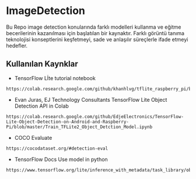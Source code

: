 # ImageDetection


Bu Repo image detection konularında farklı modelleri kullanma ve eğitme becerilerinin kazanılması için başlatılan bir kaynaktır. Farklı görüntü tanıma teknolojisi konseptlerini keşfetmeyi, sade ve anlaşılır süreçlerle ifade etmeyi hedefler.









## Kullanılan Kaynklar 
- TensorFlow Lİte tutorial notebook
```
https://colab.research.google.com/github/khanhlvg/tflite_raspberry_pi/blob/main/object_detection/Train_custom_model_tutorial.ipynb#scrollTo=35BJmtVpAP_n
```


- Evan Juras, EJ Technology Consultants TensorFlow Lite Object Detection API in Colab
```
https://colab.research.google.com/github/EdjeElectronics/TensorFlow-Lite-Object-Detection-on-Android-and-Raspberry-Pi/blob/master/Train_TFLite2_Object_Detction_Model.ipynb
```

- COCO Evaluate
```
https://cocodataset.org/#detection-eval
```

- TensorFlow Docs Use model in python
```
https://www.tensorflow.org/lite/inference_with_metadata/task_library/object_detector
```
